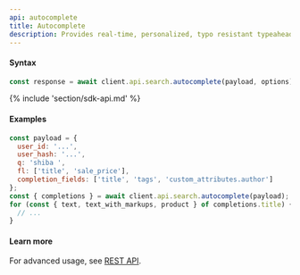 ```yaml
---
api: autocomplete
title: Autocomplete
description: Provides real-time, personalized, typo resistant typeahead for your search bar.
---
```


#### Syntax
```js
const response = await client.api.search.autocomplete(payload, options);
```

{% include 'section/sdk-api.md' %}

#### Examples
```js
const payload = {
  user_id: '...',
  user_hash: '...',
  q: 'shiba ',
  fl: ['title', 'sale_price'],
  completion_fields: ['title', 'tags', 'custom_attributes.author']
};
const { completions } = await client.api.search.autocomplete(payload);
for (const { text, text_with_markups, product } of completions.title) {
  // ...
}
```

#### Learn more
For advanced usage, see [REST API](https://api.askmiso.com/#operation/autocomplete_v1_search_autocomplete_post).